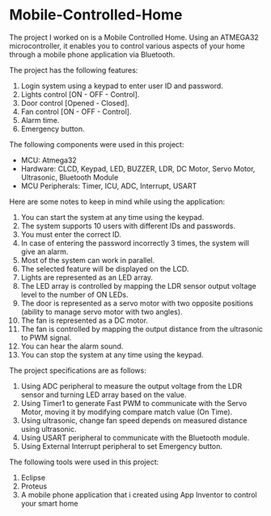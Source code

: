# Mobile-Controlled-Home
The project I worked on is a Mobile Controlled Home. Using an ATMEGA32 microcontroller, it enables you to control various aspects of your home through a mobile phone application via Bluetooth.

The project has the following features:
1. Login system using a keypad to enter user ID and password.
2. Lights control [ON - OFF - Control].
3. Door control [Opened - Closed].
4. Fan control [ON - OFF - Control].
5. Alarm time.
6. Emergency button.

The following components were used in this project:
- MCU: Atmega32
- Hardware: CLCD, Keypad, LED, BUZZER, LDR, DC Motor, Servo Motor, Ultrasonic, Bluetooth Module
- MCU Peripherals: Timer, ICU, ADC, Interrupt, USART

Here are some notes to keep in mind while using the application:
1.  You can start the system at any time using the keypad.
2.  The system supports 10 users with different IDs and passwords.
3.  You must enter the correct ID.
4.  In case of entering the password incorrectly 3 times, the system will give an alarm.
5.  Most of the system can work in parallel.
6.  The selected feature will be displayed on the LCD.
7.  Lights are represented as an LED array.
8.  The LED array is controlled by mapping the LDR sensor output voltage level to the number of ON LEDs.
9.  The door is represented as a servo motor with two opposite positions (ability to manage servo motor with two angles).
10. The fan is represented as a DC motor.
11. The fan is controlled by mapping the output distance from the ultrasonic to PWM signal.
12. You can hear the alarm sound.
13. You can stop the system at any time using the keypad.

The project specifications are as follows:
1. Using ADC peripheral to measure the output voltage from the LDR sensor and turning LED array based on the value.
2. Using Timer1 to generate Fast PWM to communicate with the Servo Motor, moving it by modifying compare match value (On Time).
3. Using ultrasonic, change fan speed depends on measured distance using ultrasonic.
4. Using USART peripheral to communicate with the Bluetooth module.
5. Using External Interrupt peripheral to set Emergency button.

The following tools were used in this project:
1. Eclipse
2. Proteus
3. A mobile phone application that i created using App Inventor to control your smart home
